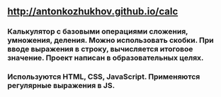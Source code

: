 ## http://antonkozhukhov.github.io/calc
### Калькулятор с базовыми операциями сложения, умножения, деления. Можно использовать скобки. При вводе выражения в строку, вычисляется итоговое значение.  Проект написан в образовательных целях. 
### Используются HTML, CSS, JavaScript. Применяются регулярные выражения в JS.
